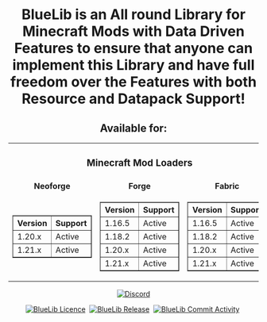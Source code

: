 <h1 align="center">BlueLib is an All round Library for Minecraft Mods with Data Driven Features to ensure that anyone can implement this Library and have full freedom over the Features with both Resource and Datapack Support!</h1>
<h2 align="center">Available for:</h2>
<table align="center">
  <tr>
    <td colspan="3" align="center"> <h3>Minecraft Mod Loaders</h3></td>
  </tr>
  <tr>
    <td align="center"><strong>Neoforge</strong></td>
    <td align="center"><strong>Forge</strong></td>
    <td align="center"><strong>Fabric</strong></td>
  </tr>
  <tr>
    <td>
      <table border="1" align="center">
        <thead>
          <tr>
            <th>Version</th>
            <th>Support</th>
          </tr>
        </thead>
        <tbody>
          <tr>
            <td>1.20.x</td>
            <td>Active</td>
          </tr>
          <tr>
            <td>1.21.x</td>
            <td>Active</td>
          </tr>
        </tbody>
      </table>
    </td>
    <td>
      <table border="1" align="center">
        <thead>
          <tr>
            <th>Version</th>
            <th>Support</th>
          </tr>
        </thead>
        <tbody>
          <tr>
            <td>1.16.5</td>
            <td>Active</td>
          </tr>
          <tr>
            <td>1.18.2</td>
            <td>Active</td>
          </tr>
          <tr>
            <td>1.20.x</td>
            <td>Active</td>
          </tr>
          <tr>
            <td>1.21.x</td>
            <td>Active</td>
          </tr>
        </tbody>
      </table>
    </td>
    <td>
      <table border="1" align="center">
        <thead>
          <tr>
            <th>Version</th>
            <th>Support</th>
          </tr>
        </thead>
        <tbody>
          <tr>
            <td>1.16.5</td>
            <td>Active</td>
          </tr>
          <tr>
            <td>1.18.2</td>
            <td>Active</td>
          </tr>
          <tr>
            <td>1.20.x</td>
            <td>Active</td>
          </tr>
          <tr>
            <td>1.21.x</td>
            <td>Active</td>
          </tr>
        </tbody>
      </table>
    </td>
        </tbody>
      </table>
    </td>
  </tr>
</table>
<p align="center">
  <a href="https://discord.gg/WMpmqMbJsH"><img src="https://img.shields.io/discord/1272923738895286457?color=blue&label=Discord&logo=Discord&logoColor=blue&style=for-the-badge" alt="Discord"/></a>
</p>
<p align="center">
    <a href="https://github.com/MeAlam1/BlueLib" target="_blank"><img src="https://img.shields.io/github/license/MeAlam1/BlueLib?style=for-the-badge" alt="BlueLib Licence" /></a>&nbsp;
    <a href="https://github.com/MeAlam1/BlueLib/pkgs/container/permify" target="_blank"><img src="https://img.shields.io/github/v/release/MeAlam1/BlueLib?include_prereleases&style=for-the-badge" alt="BlueLib Release" /></a>&nbsp;
    <a href="https://img.shields.io/github/commit-activity/m/MeAlam1/BlueLib?style=for-the-badge" target="_blank"><img src="https://img.shields.io/github/commit-activity/m/MeAlam1/BlueLib?style=for-the-badge" alt="BlueLib Commit Activity" /></a>&nbsp;
</p>        

